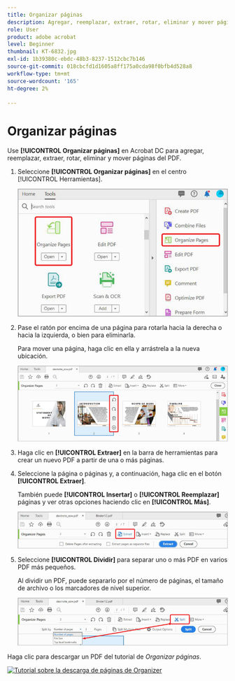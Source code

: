 ```yaml
---
title: Organizar páginas
description: Agregar, reemplazar, extraer, rotar, eliminar y mover páginas del PDF
role: User
product: adobe acrobat
level: Beginner
thumbnail: KT-6832.jpg
exl-id: 1b39380c-ebdc-48b3-8237-1512cbc7b146
source-git-commit: 018cbcfd1d1605a8ff175a0cda98f0bfb4d528a8
workflow-type: tm+mt
source-wordcount: '165'
ht-degree: 2%

---
```


# Organizar páginas

Use **[!UICONTROL Organizar páginas]** en Acrobat DC para agregar, reemplazar, extraer, rotar, eliminar y mover páginas del PDF.

1. Seleccione **[!UICONTROL Organizar páginas]** en el centro [!UICONTROL Herramientas].

   ![Organizar paso 1](../assets/Organize_1.png)

1. Pase el ratón por encima de una página para rotarla hacia la derecha o hacia la izquierda, o bien para eliminarla.

   Para mover una página, haga clic en ella y arrástrela a la nueva ubicación.

   ![Organizar paso 2](../assets/Organize_2.png)

1. Haga clic en **[!UICONTROL Extraer]** en la barra de herramientas para crear un nuevo PDF a partir de una o más páginas.

1. Seleccione la página o páginas y, a continuación, haga clic en el botón **[!UICONTROL Extraer]**.

   También puede **[!UICONTROL Insertar]** o **[!UICONTROL Reemplazar]** páginas y ver otras opciones haciendo clic en **[!UICONTROL Más]**.

   ![Organizar paso 4](../assets/Organize_3.png)

1. Seleccione **[!UICONTROL Dividir]** para separar uno o más PDF en varios PDF más pequeños.

   Al dividir un PDF, puede separarlo por el número de páginas, el tamaño de archivo o los marcadores de nivel superior.

   ![Paso 5 del análisis](../assets/Organize_4.png)

Haga clic para descargar un PDF del tutorial de *Organizar páginas*.

[![Tutorial sobre la descarga de páginas de Organizer](../assets/acrobat_PDF_96.png)](../assets/AcrobatDCOrganize.pdf)

